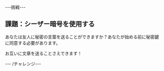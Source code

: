 \---挑戦\---

## 課題：シーザー暗号を使用する

あなたは友人に秘密の言葉を送ることができますか？あなたが始める前に秘密鍵に同意する必要があります。

お互いに文章を送ることさえできます！

\--- /チャレンジ\---